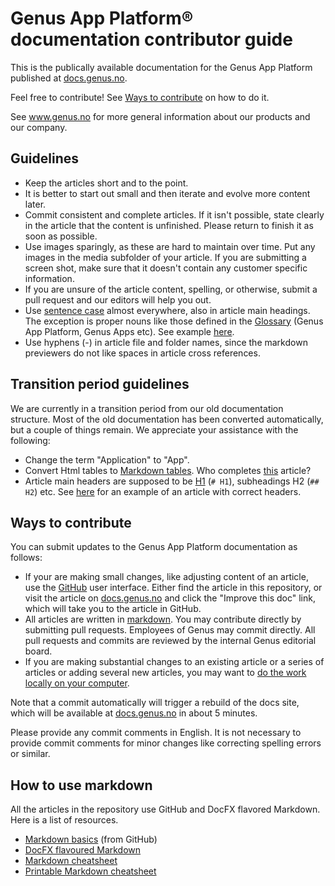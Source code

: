 # Genus App Platform&reg; documentation contributor guide
This is the publically available documentation for the Genus App Platform published at [docs.genus.no](http://genusdocs.azurewebsites.net).

Feel free to contribute! See [Ways to contribute](#ways-to-contribute) on how to do it.

See www.genus.no for more general information about our products and our company.

## Guidelines
* Keep the articles short and to the point.
* It is better to start out small and then iterate and evolve more content later.
* Commit consistent and complete articles. If it isn't possible, state clearly in the article that the content is unfinished. Please return to finish it as soon as possible.
* Use images sparingly, as these are hard to maintain over time. Put any images in the media subfolder of your article. If you are submitting a screen shot, make sure that it doesn't contain any customer specific information.
* If you are unsure of the article content, spelling, or otherwise, submit a pull request and our editors will help you out.
* Use [sentence case](https://en.wikipedia.org/wiki/Letter_case#Case_styles) almost everywhere, also in article main headings. The exception is proper nouns like those defined in the [Glossary](developers/defining-the-application-model/glossary.md) (Genus App Platform, Genus Apps etc). See example [here](https://github.com/GenusAS/docs/blob/master/developers/installation-and-configuration/system-requirements.md).
* Use hyphens (-) in article file and folder names, since the markdown previewers do not like spaces in article cross references.

## Transition period guidelines
We are currently in a transition period from our old documentation structure. Most of the old documentation has been converted automatically, but a couple of things remain. We appreciate your assistance with the following:
* Change the term "Application" to "App".
* Convert Html tables to [Markdown tables](https://github.com/adam-p/markdown-here/wiki/Markdown-Cheatsheet#tables). Who completes [this](developers/keyboard-shortcuts.md) article?
* Article main headers are supposed to be [H1](https://github.com/adam-p/markdown-here/wiki/Markdown-Cheatsheet#headers) (`# H1`), subheadings H2 (`## H2`) etc. See [here](developers/defining-the-application-model/general-settings/data-sets.md) for an example of an article with correct headers.

## Ways to contribute
You can submit updates to the Genus App Platform documentation as follows:
* If your are making small changes, like adjusting content of an article, use the [GitHub](https://github.com/GenusAS/docs) user interface. Either find the article in this repository, or visit the article on [docs.genus.no](http://genusdocs.azurewebsites.net) and click the "Improve this doc" link, which will take you to the article in GitHub.
* All articles are written in [markdown](https://en.wikipedia.org/wiki/Markdown). You may contribute directly by submitting pull requests. Employees of Genus may commit directly. All pull requests and commits are reviewed by the internal Genus editorial board.
* If you are making substantial changes to an existing article or a series of articles or adding several new articles, you may want to [do the work locally on your computer](editing-docs-locally.md).

Note that a commit automatically will trigger a rebuild of the docs site, which will be available at [docs.genus.no](http://genusdocs.azurewebsites.net) in about 5 minutes.

Please provide any commit comments in English. It is not necessary to provide commit comments for minor changes like correcting spelling errors or similar.

## How to use markdown
All the articles in the repository use GitHub and DocFX flavored Markdown. Here is a list of resources.
* [Markdown basics](https://help.github.com/articles/markdown-basics/) (from GitHub)
* [DocFX flavoured Markdown](https://dotnet.github.io/docfx/spec/docfx_flavored_markdown.html)
* [Markdown cheatsheet](https://github.com/adam-p/markdown-here/wiki/Markdown-Cheatsheet)
* [Printable Markdown cheatsheet](https://guides.github.com/pdfs/markdown-cheatsheet-online.pdf)
